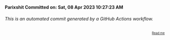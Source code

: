 **Parixshit Committed on: Sat, 08 Apr 2023 10:27:23 AM** <!-- d5bf593a-b5e5-46ef-9a47-8610d97ea8d0 -->

###### This is an automated commit generated by a GitHub Actions workflow.

<div align="right"><sub><sup><a href="https://github.com/Parixshit/AutoCommit.git">Read me</a></sup></sub></div>
